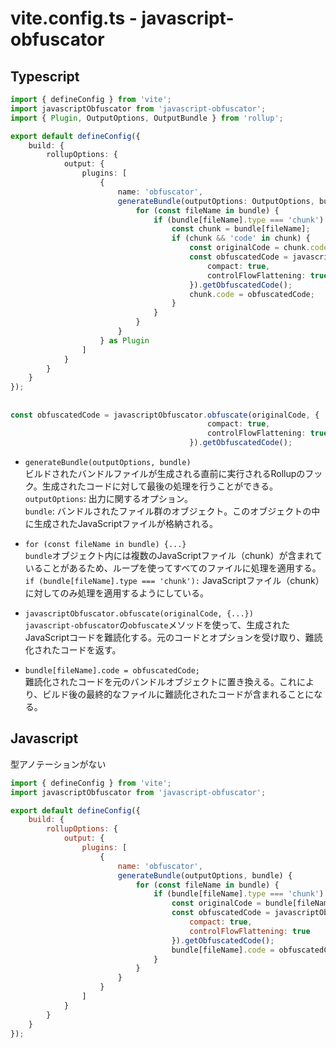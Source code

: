 # vite.config.ts - javascript-obfuscator

## Typescript

```ts
import { defineConfig } from 'vite';
import javascriptObfuscator from 'javascript-obfuscator';
import { Plugin, OutputOptions, OutputBundle } from 'rollup';

export default defineConfig({
    build: {
        rollupOptions: {
            output: {
                plugins: [
                    {
                        name: 'obfuscator',
                        generateBundle(outputOptions: OutputOptions, bundle: OutputBundle) {
                            for (const fileName in bundle) {
                                if (bundle[fileName].type === 'chunk') {
                                    const chunk = bundle[fileName];
                                    if (chunk && 'code' in chunk) {
                                        const originalCode = chunk.code;
                                        const obfuscatedCode = javascriptObfuscator.obfuscate(originalCode, {
                                            compact: true,
                                            controlFlowFlattening: true
                                        }).getObfuscatedCode();
                                        chunk.code = obfuscatedCode;
                                    }
                                }
                            }
                        }
                    } as Plugin
                ]
            }
        }
    }
});

```

## 

```ts
const obfuscatedCode = javascriptObfuscator.obfuscate(originalCode, {
                                            compact: true,
                                            controlFlowFlattening: true
                                        }).getObfuscatedCode();

```

* `generateBundle(outputOptions, bundle)`  
ビルドされたバンドルファイルが生成される直前に実行されるRollupのフック。生成されたコードに対して最後の処理を行うことができる。  
`outputOptions`: 出力に関するオプション。  
`bundle`: バンドルされたファイル群のオブジェクト。このオブジェクトの中に生成されたJavaScriptファイルが格納される。

* `for (const fileName in bundle) {...}`  
`bundle`オブジェクト内には複数のJavaScriptファイル（chunk）が含まれていることがあるため、ループを使ってすべてのファイルに処理を適用する。  
`if (bundle[fileName].type === 'chunk'):` JavaScriptファイル（chunk）に対してのみ処理を適用するようにしている。

* `javascriptObfuscator.obfuscate(originalCode, {...})`  
`javascript-obfuscator`の`obfuscate`メソッドを使って、生成されたJavaScriptコードを難読化する。元のコードとオプションを受け取り、難読化されたコードを返す。 
  
* `bundle[fileName].code = obfuscatedCode;`   
難読化されたコードを元のバンドルオブジェクトに置き換える。これにより、ビルド後の最終的なファイルに難読化されたコードが含まれることになる。



## Javascript

型アノテーションがない

```js
import { defineConfig } from 'vite';
import javascriptObfuscator from 'javascript-obfuscator';

export default defineConfig({
    build: {
        rollupOptions: {
            output: {
                plugins: [
                    {
                        name: 'obfuscator',
                        generateBundle(outputOptions, bundle) {
                            for (const fileName in bundle) {
                                if (bundle[fileName].type === 'chunk') {
                                    const originalCode = bundle[fileName].code;
                                    const obfuscatedCode = javascriptObfuscator.obfuscate(originalCode, {
                                        compact: true,
                                        controlFlowFlattening: true
                                    }).getObfuscatedCode();
                                    bundle[fileName].code = obfuscatedCode;
                                }
                            }
                        }
                    }
                ]
            }
        }
    }
});

```